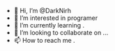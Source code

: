 - 👋 Hi, I’m @DarkNirh
- 👀 I’m interested in programer
- 🌱 I’m currently learning .
- 💞️ I’m looking to collaborate on ...
- 📫 How to reach me .
